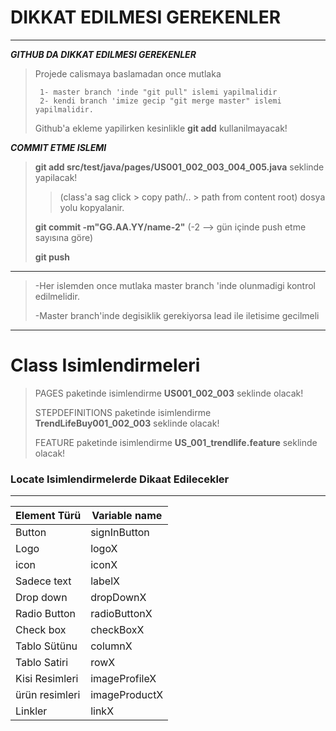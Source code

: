 # DIKKAT EDILMESI GEREKENLER

***

***GITHUB DA DIKKAT EDILMESI GEREKENLER***
> Projede calismaya baslamadan once mutlaka
>
>      1- master branch 'inde "git pull" islemi yapilmalidir
>      2- kendi branch 'imize gecip "git merge master" islemi yapilmalidir.
> Github'a ekleme yapilirken kesinlikle **git add** kullanilmayacak!

***COMMIT ETME ISLEMI***
> **git add src/test/java/pages/US001_002_003_004_005.java** seklinde yapilacak!
>> (class'a sag click > copy path/.. > path from content root) dosya yolu kopyalanir.
>
> **git commit -m"GG.AA.YY/name-2"** (-2 --> gün içinde push etme sayısına göre)
>
> **git push**

***
> -Her islemden once mutlaka master branch 'inde olunmadigi kontrol edilmelidir.
>
> -Master branch'inde degisiklik gerekiyorsa lead ile iletisime gecilmeli
***

# Class Isimlendirmeleri
>  PAGES paketinde isimlendirme **US001_002_003** seklinde olacak!
>
>  STEPDEFINITIONS paketinde isimlendirme **TrendLifeBuy001_002_003** seklinde olacak!
>
>  FEATURE paketinde isimlendirme **US_001_trendlife.feature** seklinde olacak!


### Locate Isimlendirmelerde Dikaat Edilecekler
***
| Element Türü   | Variable name |
|----------------|--------------|
| Button         | signInButton |    
| Logo           | logoX         |
| icon           | iconX        |
| Sadece text    | labelX       |
| Drop down      | dropDownX    |
| Radio Button   | radioButtonX |
| Check box      | checkBoxX    |
| Tablo Sütünu   | columnX      |
| Tablo Satiri   | rowX         |
| Kisi Resimleri | imageProfileX |
| ürün resimleri | imageProductX |
| Linkler        | linkX        |